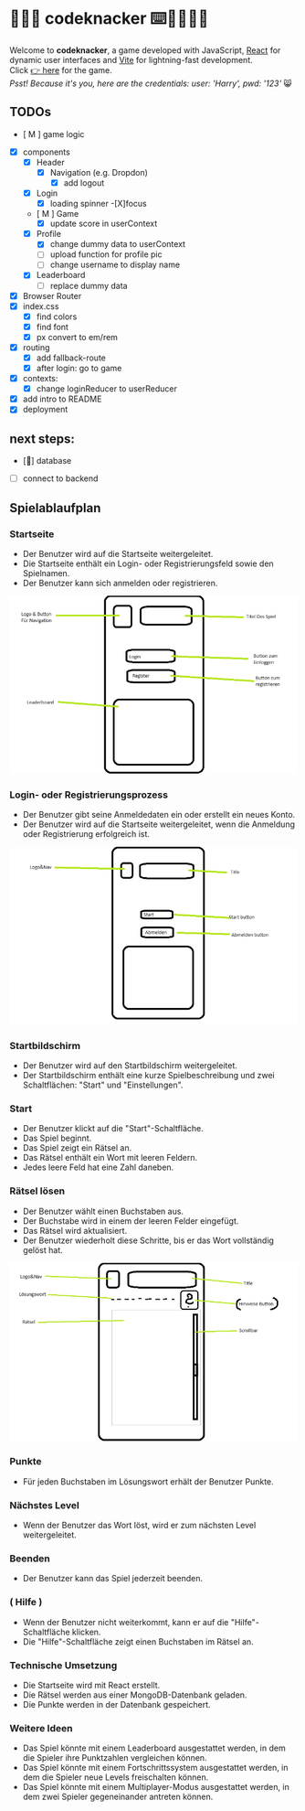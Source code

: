 # 👾🙄🤷 codeknacker ⌨️🤔🤷🏿‍♀️
Welcome to **codeknacker**, a game developed with JavaScript, [React](https://react.dev) for dynamic user interfaces and [Vite](https://vitejs.dev) for lightning-fast development.  
Click [👉 here](https://annagraphic.github.io/codeknacker) for the game.  
*Psst! Because it's you, here are the credentials: user: 'Harry', pwd: '123'* 😸

## TODOs

- [ M ] game logic
- [X] components
  - [X] Header
    - [X] Navigation (e.g. Dropdon)
      - [X] add logout
  - [X] Login
    -[X] loading spinner
    -[X]focus
  - [ M ] Game
    - [X] update score in userContext
  - [X] Profile
    - [X] change dummy data to userContext
    - [ ] upload function for profile pic
    - [ ] change username to display name
  - [X] Leaderboard
      - [ ] replace dummy data
- [X] Browser Router
- [X] index.css
  - [X] find colors
  - [X] find font
  - [X] px convert to em/rem
- [x] routing
  - [X] add fallback-route
  - [X] after login: go to game
- [X] contexts:
  - [x] change loginReducer to userReducer
- [X] add intro to README
- [X] deployment
## next steps:
  - [🐼] database
  - [ ] connect to backend
## Spielablaufplan

### Startseite

- Der Benutzer wird auf die Startseite weitergeleitet.
- Die Startseite enthält ein Login- oder Registrierungsfeld sowie den Spielnamen.
- Der Benutzer kann sich anmelden oder registrieren.

![Erster Screen](./src/assets/01-Screen.png "01-Screen.png")

### Login- oder Registrierungsprozess

- Der Benutzer gibt seine Anmeldedaten ein oder erstellt ein neues Konto.
- Der Benutzer wird auf die Startseite weitergeleitet, wenn die Anmeldung oder Registrierung erfolgreich ist.

![Nach dem Einloggen](./src/assets/02-Screen_Eingeloggt.png "02-Screen_Eingeloggt.png")

### Startbildschirm

- Der Benutzer wird auf den Startbildschirm weitergeleitet.
- Der Startbildschirm enthält eine kurze Spielbeschreibung und zwei Schaltflächen: "Start" und "Einstellungen".

### Start

- Der Benutzer klickt auf die "Start"-Schaltfläche.
- Das Spiel beginnt.
- Das Spiel zeigt ein Rätsel an.
- Das Rätsel enthält ein Wort mit leeren Feldern.
- Jedes leere Feld hat eine Zahl daneben.

### Rätsel lösen

- Der Benutzer wählt einen Buchstaben aus.
- Der Buchstabe wird in einem der leeren Felder eingefügt.
- Das Rätsel wird aktualisiert.
- Der Benutzer wiederholt diese Schritte, bis er das Wort vollständig gelöst hat.

![Game Screen](./src/assets/03-Screen_Game.png "03-Screen_Eingeloggt.png")

### Punkte

- Für jeden Buchstaben im Lösungswort erhält der Benutzer Punkte.

### Nächstes Level

- Wenn der Benutzer das Wort löst, wird er zum nächsten Level weitergeleitet.

### Beenden

- Der Benutzer kann das Spiel jederzeit beenden.

### ( Hilfe )

- Wenn der Benutzer nicht weiterkommt, kann er auf die "Hilfe"-Schaltfläche klicken.
- Die "Hilfe"-Schaltfläche zeigt einen Buchstaben im Rätsel an.

### Technische Umsetzung

- Die Startseite wird mit React erstellt.
- Die Rätsel werden aus einer MongoDB-Datenbank geladen.
- Die Punkte werden in der Datenbank gespeichert.

### Weitere Ideen

- Das Spiel könnte mit einem Leaderboard ausgestattet werden, in dem die Spieler ihre Punktzahlen vergleichen können.
- Das Spiel könnte mit einem Fortschrittssystem ausgestattet werden, in dem die Spieler neue Levels freischalten können.
- Das Spiel könnte mit einem Multiplayer-Modus ausgestattet werden, in dem zwei Spieler gegeneinander antreten können.
